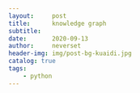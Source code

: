 ```yaml
---
layout:     post
title:      knowledge graph
subtitle:   
date:       2020-09-13
author:     neverset
header-img: img/post-bg-kuaidi.jpg
catalog: true
tags:
    - python
---
```


